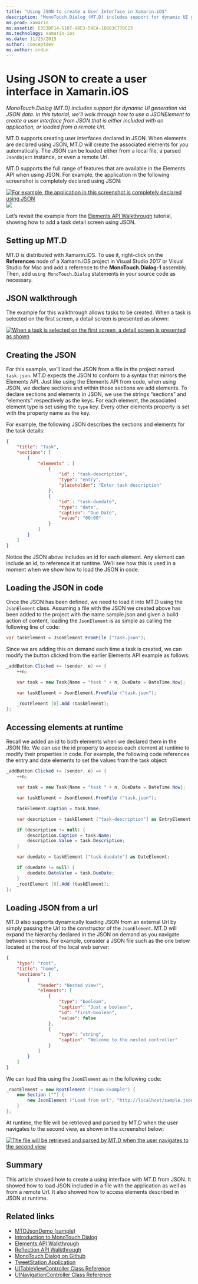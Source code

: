 ```yaml
---
title: "Using JSON to create a User Interface in Xamarin.iOS"
description: "MonoTouch.Dialog (MT.D) includes support for dynamic UI generation via JSON data. In this tutorial, we’ll walk through how to use a JSONElement to create a user interface from JSON that is either included with an application, or loaded from a remote Url."
ms.prod: xamarin
ms.assetid: E353DF14-51D7-98E3-59EA-16683C770C23
ms.technology: xamarin-ios
ms.date: 11/25/2015
author: conceptdev
ms.author: crdun
---
```

# Using JSON to create a user interface in Xamarin.iOS

_MonoTouch.Dialog (MT.D) includes support for dynamic UI generation via JSON data. In this tutorial, we’ll walk through how to use a JSONElement to create a user interface from JSON that is either included with an application, or loaded from a remote Url._

MT.D supports creating user interfaces declared in JSON. When elements are
declared using JSON, MT.D will create the associated elements for you
automatically. The JSON can be loaded either from a local file, a parsed `JsonObject` instance, or even a remote Url.

MT.D supports the full range of features that are available in the Elements
API when using JSON. For example, the application in the following screenshot is
completely declared using JSON:

[![For example, the application in this screenshot is completely declared using JSON](json-element-walkthrough-images/01-load-from-file.png "For example, the application in this screenshot is completely declared using JSON")](json-element-walkthrough-images/01-load-from-file.png#lightbox) [![](json-element-walkthrough-images/01-load-from-file.png)](json-element-walkthrough-images/01-load-from-file.png#lightbox)

Let’s revisit the example from the [Elements API Walkthrough](~/ios/user-interface/monotouch.dialog/elements-api-walkthrough.md) tutorial, showing how to add a task detail screen using
JSON.

## Setting up MT.D

MT.D is distributed with Xamarin.iOS. To use it, right-click on the
**References** node of a Xamarin.iOS project in Visual Studio 2017 or
Visual Studio for Mac and add a reference to the **MonoTouch.Dialog-1**
assembly. Then, add `using MonoTouch.Dialog` statements in your source
code as necessary.

## JSON walkthrough

The example for this walkthrough allows tasks to be created. When a task is
selected on the first screen, a detail screen is presented as shown:

 [![When a task is selected on the first screen, a detail screen is presented as shown](json-element-walkthrough-images/03-task-list.png)](json-element-walkthrough-images/03-task-list.png#lightbox)

## Creating the JSON

For this example, we’ll load the JSON from a file in the project named `task.json`. MT.D expects the JSON to conform to a syntax that
mirrors the Elements API. Just like using the Elements API from code, when using
JSON, we declare sections and within those sections we add elements. To declare
sections and elements in JSON, we use the strings “sections” and
“elements” respectively as the keys. For each element, the associated
element type is set using the `type` key. Every other elements
property is set with the property name as the key.

For example, the following JSON describes the sections and elements for the
task details:

```json
{
    "title": "Task",
    "sections": [
        {
            "elements" : [
                {
                    "id" : "task-description",
                    "type": "entry",
                    "placeholder": "Enter task description"
                },
                {
                    "id" : "task-duedate",
                    "type": "date",
                    "caption": "Due Date",
                    "value": "00:00"
                }
            ]
        }
    ]
}
```

Notice the JSON above includes an id for each element. Any element can
include an id, to reference it at runtime. We’ll see how this is used
in a moment when we show how to load the JSON in code.

## Loading the JSON in code

Once the JSON has been defined, we need to load it into MT.D using the `JsonElement` class. Assuming a file with the JSON we created above
has been added to the project with the name sample.json and given a build action
of content, loading the `JsonElement` is as simple as calling the
following line of code:

```csharp
var taskElement = JsonElement.FromFile ("task.json");
```

Since we are adding this on demand each time a task is created, we can modify
the button clicked from the earlier Elements API example as follows:

```csharp
_addButton.Clicked += (sender, e) => {
    ++n;

    var task = new Task{Name = "task " + n, DueDate = DateTime.Now};

    var taskElement = JsonElement.FromFile ("task.json");

    _rootElement [0].Add (taskElement);
};
```

## Accessing elements at runtime

Recall we added an id to both elements when we declared them in the JSON
file. We can use the id property to access each element at runtime to
modify their properties in code. For example, the following code references the
entry and date elements to set the values from the task object:

```csharp
_addButton.Clicked += (sender, e) => {
    ++n;

    var task = new Task{Name = "task " + n, DueDate = DateTime.Now};

    var taskElement = JsonElement.FromFile ("task.json");

    taskElement.Caption = task.Name;

    var description = taskElement ["task-description"] as EntryElement;

    if (description != null) {
        description.Caption = task.Name;
        description.Value = task.Description;       
    }

    var duedate = taskElement ["task-duedate"] as DateElement;

    if (duedate != null) {                
        duedate.DateValue = task.DueDate;
    }
    _rootElement [0].Add (taskElement);
};
```

## Loading JSON from a url

MT.D also supports dynamically loading JSON from an external Url by simply
passing the Url to the constructor of the `JsonElement`. MT.D will
expand the hierarchy declared in the JSON on demand as you navigate between
screens. For example, consider a JSON file such as the one below located at the
root of the local web server:

```json
{
    "type": "root",
    "title": "home",
    "sections": [
        {
            "header": "Nested view!",
            "elements": [
                {
                    "type": "boolean",
                    "caption": "Just a boolean",
                    "id": "first-boolean",
                    "value": false
                },
                {
                    "type": "string",
                    "caption": "Welcome to the nested controller"
                }
            ]
        }
    ]
}
```

We can load this using the `JsonElement` as in the following
code:

```csharp
_rootElement = new RootElement ("Json Example") {
    new Section ("") {
        new JsonElement ("Load from url", "http://localhost/sample.json")
    }
};
```

At runtime, the file will be retrieved and parsed by MT.D when the user
navigates to the second view, as shown in the screenshot below:

 [![The file will be retrieved and parsed by MT.D when the user navigates to the second view](json-element-walkthrough-images/04-json-web-example.png)](json-element-walkthrough-images/04-json-web-example.png#lightbox)

## Summary

This article showed how to create a using interface with MT.D from JSON. It
showed how to load JSON included in a file with the application as well as from
a remote Url. It also showed how to access elements described in JSON at
runtime.

## Related links

- [MTDJsonDemo (sample)](https://docs.microsoft.com/samples/xamarin/ios-samples/mtdjsondemo)
- [Introduction to MonoTouch.Dialog](~/ios/user-interface/monotouch.dialog/index.md)
- [Elements API Walkthrough](~/ios/user-interface/monotouch.dialog/elements-api-walkthrough.md)
- [Reflection API Walkthrough](~/ios/user-interface/monotouch.dialog/reflection-api-walkthrough.md)
- [MonoTouch Dialog on Github](https://github.com/migueldeicaza/MonoTouch.Dialog)
- [TweetStation Application](https://github.com/migueldeicaza/TweetStation)
- [UITableViewController Class Reference](https://developer.apple.com/library/ios/#DOCUMENTATION/UIKit/Reference/UITableViewController_Class/Reference/Reference.html)
- [UINavigationController Class Reference](https://developer.apple.com/library/ios/#documentation/UIKit/Reference/UINavigationController_Class/Reference/Reference.html)
